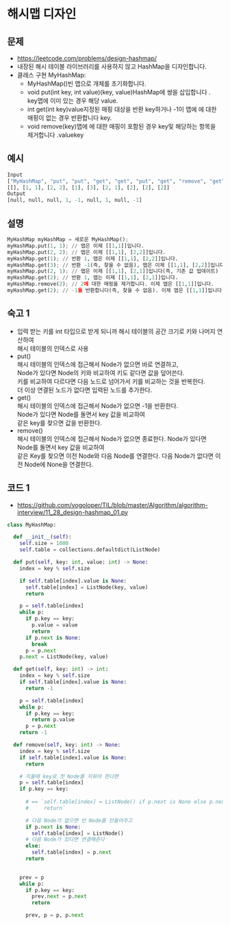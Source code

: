 # 해시맵 디자인

## 문제
- https://leetcode.com/problems/design-hashmap/
- 내장된 해시 테이블 라이브러리를 사용하지 않고 HashMap을 디자인합니다.
- 클래스 구현 MyHashMap:
  - MyHashMap()빈 맵으로 개체를 초기화합니다.
  - void put(int key, int value)(key, value)HashMap에 쌍을 삽입합니다 .  
    key맵에 이미 있는 경우 해당 value.
  - int get(int key)value지정된 매핑 대상을 반환 key하거나 -1이 맵에 에 대한 매핑이 없는 경우 반환합니다 key.
  - void remove(key)맵에 에 대한 매핑이 포함된 경우 key및 해당하는 항목을 제거합니다 .valuekey

## 예시
``` python
Input
["MyHashMap", "put", "put", "get", "get", "put", "get", "remove", "get"]
[[], [1, 1], [2, 2], [1], [3], [2, 1], [2], [2], [2]]
Output
[null, null, null, 1, -1, null, 1, null, -1]
```

## 설명
``` python
MyHashMap myHashMap = 새로운 MyHashMap();
myHashMap.put(1, 1); // 맵은 이제 [[1,1]]입니다.
myHashMap.put(2, 2); // 맵은 이제 [[1,1], [2,2]]입니다.
myHashMap.get(1); // 반환 1, 맵은 이제 [[1,1], [2,2]]입니다.
myHashMap.get(3); // 반환 -1(즉, 찾을 수 없음), 맵은 이제 [[1,1], [2,2]]입니다.
myHashMap.put(2, 1); // 맵은 이제 [[1,1], [2,1]]입니다(즉, 기존 값 업데이트)
myHashMap.get(2); // 반환 1, 맵는 이제 [[1,1], [2,1]]입니다.
myHashMap.remove(2); // 2에 대한 매핑을 제거합니다. 이제 맵은 [[1,1]]입니다.
myHashMap.get(2); // -1을 반환합니다(즉, 찾을 수 없음). 이제 맵은 [[1,1]]입니다.
```

## 숙고 1
- 입력 받는 키를 int 타입으로 받게 되니까 해시 테이블의 공간 크기로 키와 나머지 연산하여  
  해시 테이블의 인덱스로 사용
- put()  
  해시 테이블의 인덱스에 접근해서 Node가 없으면 바로 연결하고,  
  Node가 있다면 Node의 키와 비교하여 키도 같다면 값을 덮어쓴다.  
  키를 비교하여 다르다면 다음 노드로 넘어가서 키를 비교하는 것을 반복한다.  
  더 이상 연결된 노드가 없다면 입력된 노드를 추가한다.
- get()  
  해시 테이블의 인덱스에 접근해서 Node가 없으면 -1을 반환한다.  
  Node가 있다면 Node를 돌면서 key 값을 비교하여  
  같은 key를 찾으면 값을 반환한다.
- remove()  
  해시 테이블의 인덱스에 접근해서 Node가 없으면 종료한다.
  Node가 있다면 Node를 돌면서 key 값을 비교하여  
  같은 Key를 찾으면 이전 Node와 다음 Node를 연결한다.
  다음 Node가 없다면 이전 Node에 None을 연결한다.

## 코드 1
- https://github.com/yogoloper/TIL/blob/master/Algorithm/algorithm-interview/11_28_design-hashmap_01.py  
``` python
class MyHashMap:

  def __init__(self):
    self.size = 1000
    self.table = collections.defaultdict(ListNode)

  def put(self, key: int, value: int) -> None:
    index = key % self.size

    if self.table[index].value is None:
      self.table[index] = ListNode(key, value)
      return

    p = self.table[index]
    while p:
      if p.key == key:
        p.value = value
        return
      if p.next is None:
        break
      p = p.next
    p.next = ListNode(key, value)

  def get(self, key: int) -> int:
    index = key % self.size
    if self.table[index].value is None:
      return -1

    p = self.table[index]
    while p:
      if p.key == key:
        return p.value
      p = p.next
    return -1

  def remove(self, key: int) -> None:
    index = key % self.size
    if self.table[index].value is None:
      return

    # 지울때 key로 첫 Node를 지워야 한다면
    p = self.table[index]
    if p.key == key:
      
      # == `self.table[index] = ListNode() if p.next is None else p.next
      #     return`

      # 다음 Node가 없으면 빈 Node를 만들어주고
      if p.next is None:
        self.table[index] = ListNode() 
      # 다음 Node가 있다면 연결해준다
      else:
        self.table[index] = p.next
      return
    

    prev = p
    while p:
      if p.key == key:
        prev.next = p.next
        return

      prev, p = p, p.next
```